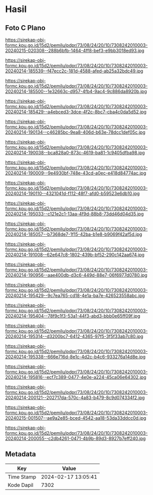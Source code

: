 # Hasil

## Foto C Plano

https://sirekap-obj-formc.kpu.go.id/15d2/pemilu/pdpr/73/08/24/20/10/7308242010003-20240215-020308--288b6bfb-1464-4ff8-bef3-e9bb3018ed93.jpg

https://sirekap-obj-formc.kpu.go.id/15d2/pemilu/pdpr/73/08/24/20/10/7308242010003-20240214-185539--f47ecc2c-181d-4588-afed-ab25a32bdc49.jpg

https://sirekap-obj-formc.kpu.go.id/15d2/pemilu/pdpr/73/08/24/20/10/7308242010003-20240214-185500--1e32663c-d957-4fb4-9ac4-9c886da8920b.jpg

https://sirekap-obj-formc.kpu.go.id/15d2/pemilu/pdpr/73/08/24/20/10/7308242010003-20240214-185429--a4ebced3-3dce-4f2c-8bc7-cba4c0da5d52.jpg

https://sirekap-obj-formc.kpu.go.id/15d2/pemilu/pdpr/73/08/24/20/10/7308242010003-20240214-190134--c46285bc-9ea8-406d-b63e-78dcc1def05c.jpg

https://sirekap-obj-formc.kpu.go.id/15d2/pemilu/pdpr/73/08/24/20/10/7308242010003-20240214-190038--bca828a0-873c-4619-ba81-1c9405dfba98.jpg

https://sirekap-obj-formc.kpu.go.id/15d2/pemilu/pdpr/73/08/24/20/10/7308242010003-20240214-190009--9e4930bf-748e-43cd-a0ec-e418d84774ac.jpg

https://sirekap-obj-formc.kpu.go.id/15d2/pemilu/pdpr/73/08/24/20/10/7308242010003-20240214-190110--4321041d-f112-48f7-afd0-b59523e6db10.jpg

https://sirekap-obj-formc.kpu.go.id/15d2/pemilu/pdpr/73/08/24/20/10/7308242010003-20240214-195033--c121e2c1-13aa-4f9d-88b8-73dd46d04d35.jpg

https://sirekap-obj-formc.kpu.go.id/15d2/pemilu/pdpr/73/08/24/20/10/7308242010003-20240214-185057--b7368de7-1f15-42ba-b1e8-b9069f42af5d.jpg

https://sirekap-obj-formc.kpu.go.id/15d2/pemilu/pdpr/73/08/24/20/10/7308242010003-20240214-191008--62e647c8-1802-439b-bf52-290c142aa674.jpg

https://sirekap-obj-formc.kpu.go.id/15d2/pemilu/pdpr/73/08/24/20/10/7308242010003-20240214-190956--aae400db-d3c6-449d-88e7-06f6977d0780.jpg

https://sirekap-obj-formc.kpu.go.id/15d2/pemilu/pdpr/73/08/24/20/10/7308242010003-20240214-195429--9c7ea765-cd18-4e1a-ba7e-426523558abc.jpg

https://sirekap-obj-formc.kpu.go.id/15d2/pemilu/pdpr/73/08/24/20/10/7308242010003-20240214-195404--78f9c1f3-53a1-44f3-abd3-bbb0e65ff09f.jpg

https://sirekap-obj-formc.kpu.go.id/15d2/pemilu/pdpr/73/08/24/20/10/7308242010003-20240214-195314--d3200bc7-6412-4365-97f5-3f5f33ab7c80.jpg

https://sirekap-obj-formc.kpu.go.id/15d2/pemilu/pdpr/73/08/24/20/10/7308242010003-20240214-195338--666e716d-8e1c-4d2c-b4c6-933276a14d8e.jpg

https://sirekap-obj-formc.kpu.go.id/15d2/pemilu/pdpr/73/08/24/20/10/7308242010003-20240214-195816--ecf7c389-0477-4e0e-a224-45ca06e64302.jpg

https://sirekap-obj-formc.kpu.go.id/15d2/pemilu/pdpr/73/08/24/20/10/7308242010003-20240214-200121--202717da-570c-4a83-b479-8c9d074334f2.jpg

https://sirekap-obj-formc.kpu.go.id/15d2/pemilu/pdpr/73/08/24/20/10/7308242010003-20240215-001507--ae9a2e85-bced-4542-aa18-53da33ddcc0d.jpg

https://sirekap-obj-formc.kpu.go.id/15d2/pemilu/pdpr/73/08/24/20/10/7308242010003-20240214-200055--c2db4261-0471-4b9b-89d3-8927b7eff240.jpg


## Metadata

| Key        | Value               |
| ---------- | ------------------- |
| Time Stamp | 2024-02-17 13:05:41 |
| Kode Dapil | 7302                |



